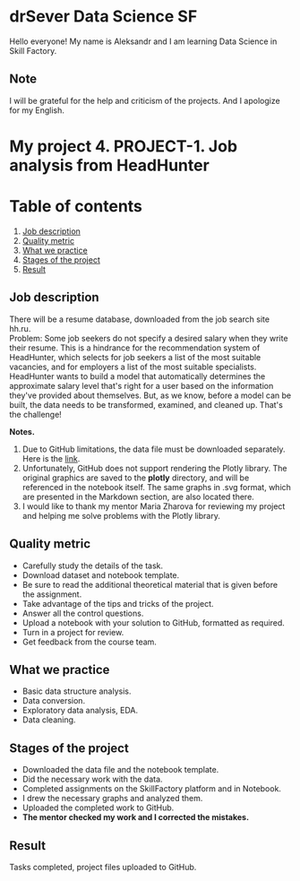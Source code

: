 # drSever Data Science SF
Hello everyone! My name is Aleksandr and I am learning Data Science in Skill Factory.
## Note
I will be grateful for the help and criticism of the projects. And I apologize for my English.

# My project 4. PROJECT-1. Job analysis from HeadHunter
# Table of contents
1. [Job description](https://github.com/drSever/drSever_data_science/tree/main/my_project_4#Job-description)
2. [Quality metric](https://github.com/drSever/drSever_data_science/tree/main/my_project_4#Quality-metric)
3. [What we practice](https://github.com/drSever/drSever_data_science/tree/main/my_project_4#What-we-practice)
4. [Stages of the project](https://github.com/drSever/drSever_data_science/tree/main/my_project_4#Stages-of-the-project)
5. [Result](https://github.com/drSever/drSever_data_science/tree/main/my_project_4#Result)

## Job description

There will be a resume database, downloaded from the job search site hh.ru.  
Problem: Some job seekers do not specify a desired salary when they write their resume. This is a hindrance for the recommendation system of HeadHunter, which selects for job seekers a list of the most suitable vacancies, and for employers a list of the most suitable specialists.  
HeadHunter wants to build a model that automatically determines the approximate salary level that's right for a user based on the information they've provided about themselves. But, as we know, before a model can be built, the data needs to be transformed, examined, and cleaned up. That's the challenge!  

**Notes.**   
1. Due to GitHub limitations, the data file must be downloaded separately. Here is the [link](https://drive.google.com/file/d/1Kb78mAWYKcYlellTGhIjPI-bCcKbGuTn/view?usp=sharing).
2. Unfortunately, GitHub does not support rendering the Plotly library. The original graphics are saved to the **plotly** directory, and will be referenced in the notebook itself. The same graphs in .svg format, which are presented in the Markdown section, are also located there.
3. I would like to thank my mentor Maria Zharova for reviewing my project and helping me solve problems with the Plotly library.

## Quality metric

- Carefully study the details of the task.
- Download dataset and notebook template.
- Be sure to read the additional theoretical material that is given before the assignment.
- Take advantage of the tips and tricks of the project.
- Answer all the control questions.
- Upload a notebook with your solution to GitHub, formatted as required.
- Turn in a project for review.
- Get feedback from the course team.

## What we practice

- Basic data structure analysis.
- Data conversion.
- Exploratory data analysis, EDA.
- Data cleaning.

## Stages of the project

- Downloaded the data file and the notebook template.
- Did the necessary work with the data.
- Completed assignments on the SkillFactory platform and in Notebook.
- I drew the necessary graphs and analyzed them.
- Uploaded the completed work to GitHub.
- **The mentor checked my work and I corrected the mistakes.**

## Result

Tasks completed, project files uploaded to GitHub.  


